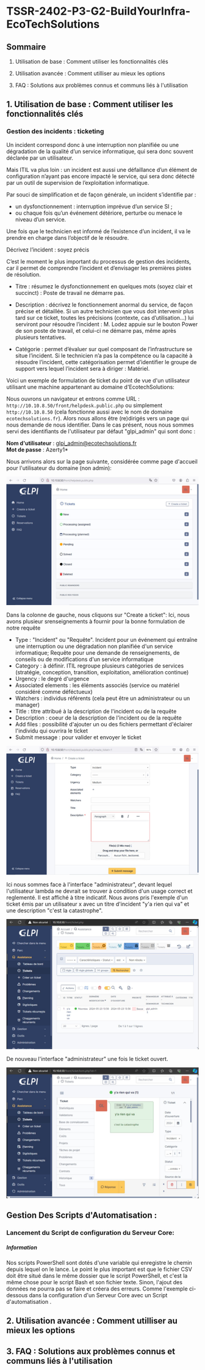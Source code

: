 # **TSSR-2402-P3-G2-BuildYourInfra-EcoTechSolutions**

## **Sommaire**

1) Utilisation de base : Comment utiliser les fonctionnalités clés

2) Utilisation avancée : Comment utilliser au mieux les options

3) FAQ : Solutions aux problèmes connus et communs liés à l'utilisation

## **1. Utilisation de base : Comment utiliser les fonctionnalités clés**

### Gestion des incidents : ticketing

Un incident correspond donc à une interruption non planifiée ou une dégradation de la qualité d’un service informatique, qui sera donc souvent déclarée par un utilisateur. 

Mais ITIL va plus loin : un incident est aussi une défaillance d’un élément de configuration n’ayant pas encore impacté le service, qui sera donc détecté par un outil de supervision de l’exploitation informatique.

Par souci de simplification et de façon générale, un incident s’identifie par :

 - un dysfonctionnement : interruption imprévue d’un service SI ;
 - ou chaque fois qu’un événement détériore, perturbe ou menace le niveau d’un service.

Une fois que le technicien est informé de l’existence d’un incident, il va le prendre en charge dans l’objectif de le résoudre.

Décrivez l’incident : soyez précis

C’est le moment le plus important du processus de gestion des incidents, car il permet de comprendre l’incident et d’envisager les premières pistes de résolution.

 - Titre : résumez le dysfonctionnement en quelques mots (soyez clair et succinct) : Poste de travail ne démarre pas.

 - Description : décrivez le fonctionnement anormal du service, de façon précise et détaillée. Si un autre technicien que vous doit intervenir plus tard sur ce ticket, toutes les précisions (contexte, cas d’utilisation…) lui serviront pour résoudre l’incident : M. Lodez appuie sur le bouton Power de son poste de travail, et celui-ci ne démarre pas, même après plusieurs tentatives.

 - Catégorie : permet d’évaluer sur quel composant de l’infrastructure se situe l’incident. Si le technicien n’a pas la compétence ou la capacité à résoudre l’incident, cette catégorisation permet d’identifier le groupe de support vers lequel l’incident sera à diriger : Matériel.


Voici un exemple de formulation de ticket du point de vue d'un utilisateur utilisant une machine appartenant au domaine d'EcotechSolutions:

Nous ouvrons un navigateur et entrons comme URL : ``http://10.10.8.50/front/helpdesk.public.php`` ou simplement ``http://10.10.8.50`` (cela fonctionne aussi avec le nom de domaine ``ecotechsolutions.fr``).
Alors nous allons être (re)dirigés vers un page qui nous demande de nous identifier. Dans le cas présent, nous nous sommes servi des identifiants de l'utilisateur par défaut "glpi_admin" qui sont donc :
  
**Nom d'utilisateur** : glpi_admin@ecotechsolutions.fr  
**Mot de passe** : Azerty1*  


Nous arrivons alors sur la page suivante, considérée comme page d'accueil pour l'utilisateur du domaine (non admin):

  
![ticket](./ressource/S11/images/lucy/ticket1.jpg)

Dans la colonne de gauche, nous cliquons sur "Create a ticket":
Ici, nous avons plusieur srenseignements à fournir pour la bonne formulation de notre requête
 - Type : "Incident" ou "Requête". Incident pour un événement qui entraîne une interruption ou une dégradation non planifiée d'un service informatique; Requête pour une demande de renseignements, de conseils ou de modifications d'un service informatique 
 - Category : à définir. ITIL regroupe plusieurs catégories de services (stratégie, conception, transition, exploitation, amélioration continue) 
 - Urgency : le degré d'urgence
 - Associated elements : les éléments associés (service ou matériel considéré comme déféctueux)
 - Watchers : individus référents (cela peut être un administrateur ou un manager)
 - Title : titre attribué à la description de l'incident ou de la requête
 - Description : coeur de la description de l'incident ou de la requête
 - Add files : possibilité d'ajouter un ou des fichiers permettant d'éclairer l'individu qui ouvrira le ticket
 - Submit message : pour valider et envoyer le ticket


![ticket](./ressource/S11/images/lucy/ticket2.jpg)

Ici nous sommes face à l'interface "administrateur", devant lequel l'utilisateur lambda ne devrait se trouver à condition d'un usage correct et reglementé. Il est affiché à titre indicatif.
Nous avons pris l'exemple d'un ticket émis par un utilisateur x avec un titre d'incident "y'a rien qui va" et une description "c'est la catastrophe".


![ticket](./ressource/S11/images/lucy/ticket3.jpg)

De nouveau l'interface "administrateur" une fois le ticket ouvert.

![ticket](./ressource/S11/images/lucy/ticket4.jpg)

## Gestion Des Scripts d'Automatisation :

### Lancement du Script de configuration du Serveur Core:

##### Information

Nos scripts PowerShell sont dotés d'une variable qui enregistre le chemin depuis lequel on le lance. Le point le plus important est que le fichier CSV doit être situé dans le même dossier que le script PowerShell, et c'est la même chose pour le script Bash et son fichier texte. Sinon, l'ajout des données ne pourra pas se faire et créera des erreurs. 
Comme l'exemple ci-dessous dans la configuration d'un Serveur Core avec un Script d'automatisation .



## **2. Utilisation avancée : Comment utilliser au mieux les options**

## **3. FAQ : Solutions aux problèmes connus et communs liés à l'utilisation**
